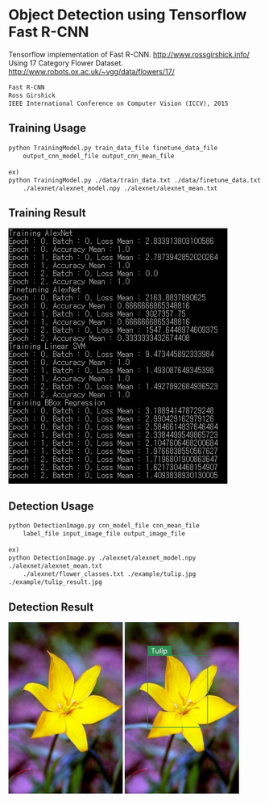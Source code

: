 Object Detection using Tensorflow Fast R-CNN
===========================================

Tensorflow implementation of Fast R-CNN.
http://www.rossgirshick.info/  
Using 17 Category Flower Dataset.
http://www.robots.ox.ac.uk/~vgg/data/flowers/17/
	
	Fast R-CNN
	Ross Girshick
	IEEE International Conference on Computer Vision (ICCV), 2015

Training Usage
-----

    python TrainingModel.py train_data_file finetune_data_file
    	output_cnn_model_file output_cnn_mean_file
    
    ex)
    python TrainingModel.py ./data/train_data.txt ./data/finetune_data.txt
    	./alexnet/alexnet_model.npy ./alexnet/alexnet_mean.txt

Training Result
-----

![train_result.jpg](./example/train_result.jpg)

Detection Usage
-----

    python DetectionImage.py cnn_model_file cnn_mean_file
    	label_file input_image_file output_image_file
    
    ex)
    python DetectionImage.py ./alexnet/alexnet_model.npy ./alexnet/alexnet_mean.txt
    	./alexnet/flower_classes.txt ./example/tulip.jpg ./example/tulip_result.jpg

Detection Result
-----

<img src="./example/tulip.jpg" width="45%" height="45%"> <img src="./example/tulip_result.jpg" width="45%" height="45%">
